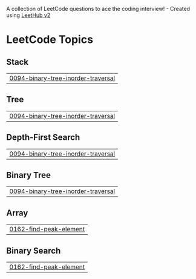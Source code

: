 A collection of LeetCode questions to ace the coding interview! - Created using [LeetHub v2](https://github.com/arunbhardwaj/LeetHub-2.0)
<!---LeetCode Topics Start-->
# LeetCode Topics
## Stack
|  |
| ------- |
| [0094-binary-tree-inorder-traversal](https://github.com/nikithagit1/Leetcode/tree/master/0094-binary-tree-inorder-traversal) |
## Tree
|  |
| ------- |
| [0094-binary-tree-inorder-traversal](https://github.com/nikithagit1/Leetcode/tree/master/0094-binary-tree-inorder-traversal) |
## Depth-First Search
|  |
| ------- |
| [0094-binary-tree-inorder-traversal](https://github.com/nikithagit1/Leetcode/tree/master/0094-binary-tree-inorder-traversal) |
## Binary Tree
|  |
| ------- |
| [0094-binary-tree-inorder-traversal](https://github.com/nikithagit1/Leetcode/tree/master/0094-binary-tree-inorder-traversal) |
## Array
|  |
| ------- |
| [0162-find-peak-element](https://github.com/nikithagit1/Leetcode/tree/master/0162-find-peak-element) |
## Binary Search
|  |
| ------- |
| [0162-find-peak-element](https://github.com/nikithagit1/Leetcode/tree/master/0162-find-peak-element) |
<!---LeetCode Topics End-->